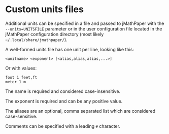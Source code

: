 Custom units files
==================

Additional units can be specified in a file and passed to jMathPaper with the
`--units=UNITSFILE` parameter or in the user configuration file located in
the jMathPaper configuration directory (most likely
`~/.local/share/jmathpaper/`).

A well-formed units file has one unit per line, looking like this:

    <unitname> <exponent> [<alias,alias,alias,...>]

Or with values:

    foot 1 feet,ft
    meter 1 m

The name is required and considered case-insensitive.

The exponent is required and can be any positive value.

The aliases are an optional, comma separated list which are considered
case-sensitive.

Comments can be specified with a leading `#` character.